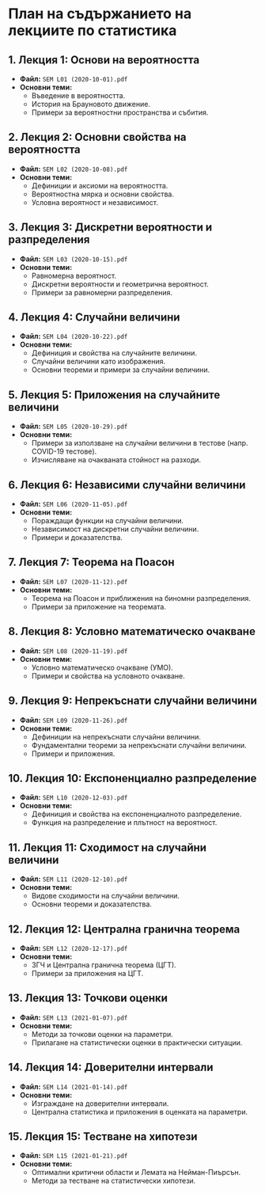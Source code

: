 # План на съдържанието на лекциите по статистика

## 1. Лекция 1: Основи на вероятността
- **Файл:** `SEM L01 (2020-10-01).pdf`
- **Основни теми:**
  - Въведение в вероятността.
  - История на Брауновото движение.
  - Примери за вероятностни пространства и събития.
  
## 2. Лекция 2: Основни свойства на вероятността
- **Файл:** `SEM L02 (2020-10-08).pdf`
- **Основни теми:**
  - Дефиниции и аксиоми на вероятността.
  - Вероятностна мярка и основни свойства.
  - Условна вероятност и независимост.

## 3. Лекция 3: Дискретни вероятности и разпределения
- **Файл:** `SEM L03 (2020-10-15).pdf`
- **Основни теми:**
  - Равномерна вероятност.
  - Дискретни вероятности и геометрична вероятност.
  - Примери за равномерни разпределения.

## 4. Лекция 4: Случайни величини
- **Файл:** `SEM L04 (2020-10-22).pdf`
- **Основни теми:**
  - Дефиниция и свойства на случайните величини.
  - Случайни величини като изображения.
  - Основни теореми и примери за случайни величини.

## 5. Лекция 5: Приложения на случайните величини
- **Файл:** `SEM L05 (2020-10-29).pdf`
- **Основни теми:**
  - Примери за използване на случайни величини в тестове (напр. COVID-19 тестове).
  - Изчисляване на очакваната стойност на разходи.

## 6. Лекция 6: Независими случайни величини
- **Файл:** `SEM L06 (2020-11-05).pdf`
- **Основни теми:**
  - Пораждащи функции на случайни величини.
  - Независимост на дискретни случайни величини.
  - Примери и доказателства.

## 7. Лекция 7: Теорема на Поасон
- **Файл:** `SEM L07 (2020-11-12).pdf`
- **Основни теми:**
  - Теорема на Поасон и приближения на биномни разпределения.
  - Примери за приложение на теоремата.
  
## 8. Лекция 8: Условно математическо очакване
- **Файл:** `SEM L08 (2020-11-19).pdf`
- **Основни теми:**
  - Условно математическо очакване (УМО).
  - Примери и свойства на условното очакване.
  
## 9. Лекция 9: Непрекъснати случайни величини
- **Файл:** `SEM L09 (2020-11-26).pdf`
- **Основни теми:**
  - Дефиниции на непрекъснати случайни величини.
  - Фундаментални теореми за непрекъснати случайни величини.
  - Примери и приложения.

## 10. Лекция 10: Експоненциално разпределение
- **Файл:** `SEM L10 (2020-12-03).pdf`
- **Основни теми:**
  - Дефиниция и свойства на експоненциалното разпределение.
  - Функция на разпределение и плътност на вероятност.

## 11. Лекция 11: Сходимост на случайни величини
- **Файл:** `SEM L11 (2020-12-10).pdf`
- **Основни теми:**
  - Видове сходимости на случайни величини.
  - Основни теореми и доказателства.

## 12. Лекция 12: Централна гранична теорема
- **Файл:** `SEM L12 (2020-12-17).pdf`
- **Основни теми:**
  - ЗГЧ и Централна гранична теорема (ЦГТ).
  - Примери за приложения на ЦГТ.

## 13. Лекция 13: Точкови оценки
- **Файл:** `SEM L13 (2021-01-07).pdf`
- **Основни теми:**
  - Методи за точкови оценки на параметри.
  - Прилагане на статистически оценки в практически ситуации.

## 14. Лекция 14: Доверителни интервали
- **Файл:** `SEM L14 (2021-01-14).pdf`
- **Основни теми:**
  - Изграждане на доверителни интервали.
  - Централна статистика и приложения в оценката на параметри.

## 15. Лекция 15: Тестване на хипотези
- **Файл:** `SEM L15 (2021-01-21).pdf`
- **Основни теми:**
  - Оптимални критични области и Лемата на Нейман-Пиърсън.
  - Методи за тестване на статистически хипотези.
